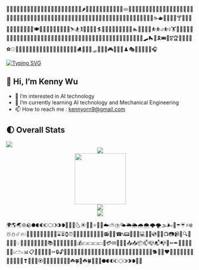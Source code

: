 🍇🍈🍉🍊🍋🍌🍍🥭🍎🍏🍐🍑🍒🍓🥝🍅🥥🥑🍆🥔🥕🌽🌶️🥒🥬🥦🧄🧅🍄🥜🌰🍞🥐🥖🫓🥨🥯🥞🧇🧀🍖🍗🥩🥓🍔🍟🍕🌭🥪🌮🌯🥙🧆🥚🍳🥘🍲🥣🥗🍿🧈🧂🥫🍱🍘🍙🍚🍛🍜🍝🍠🍢🍣🍤🍥🥮🍡🥟🥠🥡🦪🍦🍧🍨🍩🍪🎂🍰🧁🥧🍫🍬🍭🍮🍯🍼🥛☕🫖🍵🍶🍾🍷🍸🍹🍺🍻🥂🥃🥤🧋🧃🧉🧊🥢🍽️🍴🥄🧗🧗‍♂️🧗‍♀️🤺🏇⛷️🏂🏌️🏌️‍♂️🏌️‍♀️🏄🏄‍♂️🏄‍♀️🚣🚣‍♂️🚣‍♀️🏊🏊‍♂️🏊‍♀️⛹️⛹️‍♂️⛹️‍♀️🏋️🏋️‍♂️🏋️‍♀️🚴🚴‍♂️🚴‍♀️🚵🚵‍♂️🚵‍♀️🤸🤸‍♂️🤸‍♀️🤼🤼‍♂️🤼‍♀️🤽🤽‍♂️🤽‍♀️🤾🤾‍♂️🤾‍♀️🤹🤹‍♂️🤹‍♀️🧘🧘‍♂️🧘‍♀️🎪🛹🛼🛶🎗️🎟️🎫🎖️🏆🏅🥇🥈🥉⚽⚾🥎🏀🏐🏈🏉🎾🥏🎳🏏🏑🏒🥍🏓🏸🥊🥋🥅⛳⛸️🎣🎽🎿🛷🥌🎯🎱🎮🎰🎲🧩♟️🎭🎨🧵🧶🎼🎤🎧

[![Typing SVG](https://readme-typing-svg.demolab.com?font=Moon+Dance&size=50&duration=3000&pause=1000&color=1417FF&vCenter=true&width=650&height=100&lines=%F0%9F%8D%87May+the+Force+be+with+you!%F0%9F%8D%89)](https://git.io/typing-svg)
## 👋 Hi, I’m Kenny Wu
- 👀 I’m interested in AI technology
- 🌱 I’m currently learning AI technology and Mechanical Engineering
- 📫 How to reach me : kennyorn9@gmail.com

## 🌓 Overall Stats
<img src="https://visitor-badge.glitch.me/badge?page_id=kennyorn1" />
<div align="center"> <img src="https://github-readme-streak-stats.herokuapp.com/?user=kennyorn1" /> </div>
<div align="center"> <img height="137px" src="https://github-readme-stats.vercel.app/api?username=kennyorn1&hide_title=true&hide_border=true&show_icons=trueline_height=21&text_color=000&icon_color=000&bg_color=0,ea6161,ffc64d,fffc4d,52fa5a&theme=graywhite" /> </div>

<div align="center"> <img src="https://github-readme-stats.vercel.app/api/top-langs/?username=kennyorn1&hide_title=false&hide_border=true&layout=compact&langs_count=6&text_color=000&icon_color=fff&bg_color=0，F9F871,F9F871,FF9671,FF6F91,D65DB1,845EC2&theme=graywhite" /> </div>

<div align="center"> <img src="https://github-profile-trophy.vercel.app/?username=kennyorn1" /> </div>

🌍🌎🌏🌐🪨🌑🌒🌓🌔🌕🌖🌗🌘🌙🌚🌛🌜☀️🌝🌞⭐🌟🌠☁️⛅⛈️🌤️🌥️🌦️🌧️🌨️🌩️🌪️🌫️🌬️🌈☂️☔⚡❄️☃️⛄☄️🔥💧🌊💌💎🔪💈🚪🚽🚿🛁⌛⏳⌚⏰🎈🎉🎊🎎🎏🎐🎀🎁📯📻📱📲☎📞📟📠🔋🔌💻💽💾💿📀🎥📺📷📹📼🔍🔎🔬🔭📡💡🔦🏮📔📕📖📗📘📙📚📓📃📜📄📰📑🔖💰💴💵💶💷💸💳✉📧📨📩📤📥📦📫📪📬📭📮✏✒📝📁📂📅📆📇📈📉📊📋📌📍📎📏📐✂🔒🔓🔏🔐🔑🔨🔫🔧🔩🔗💉💊🚬🔮🚩🎌💦💨🐁🐂🐅🐇🐉🐍🐎🐐🐒🐓🐕🐖💘❤💓💔💕💖💗💙💚💛💜💝💞💟❣💐🌸💮🏵️🌹🥀🌺🌻🌼🌷🌱🌿☘️🍀🌿☘️🍀🍁🍂🍃🌑🌒🌓🌔🌕🌖🌗🌘🌙🌚
